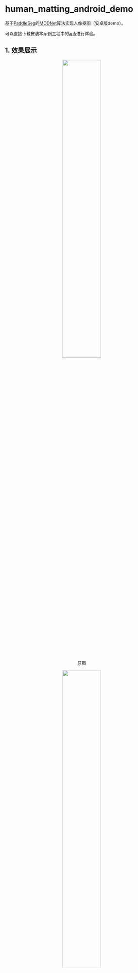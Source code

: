 # human_matting_android_demo
基于[PaddleSeg](https://github.com/paddlepaddle/paddleseg/tree/develop)的[MODNet](https://github.com/PaddlePaddle/PaddleSeg/tree/develop/contrib/Matting)算法实现人像抠图（安卓版demo）。

可以直接下载安装本示例工程中的[apk](./app-debug.apk)进行体验。

## 1. 效果展示
<center>
<img src="figures/human.jpg"  width="50%">

原图

<img src="figures/bg.jpg"  width="50%" >

新背景

</center>

在手机上进行人像抠图然后再替换背景：

<center>
<img src="figures/demo.jpg"  width="50%" >
</center>


## 2. 安卓Demo使用说明

### 2.1 要求
* Android Studio 3.4；
* Android手机；

### 2.2 一键安装
* git clone https://github.com/qianbin1989228/human_matting_android_demo.git ;
* 打开Android Studio，在"Welcome to Android Studio"窗口点击"Open an existing Android Studio project"，在弹出的路径选择窗口中选择刚git下来的文件夹，然后点击右下角的"Open"按钮即可导入工程，构建工程的过程中会自动下载demo需要的Lite预测库；
* 通过USB连接Android手机；
* 载入工程后，点击菜单栏的Run->Run 'App'按钮，在弹出的"Select Deployment Target"窗口选择已经连接的Android设备，然后点击"OK"按钮；

*注：此安卓demo基于[Paddle-Lite](https://paddlelite.paddlepaddle.org.cn/)开发，PaddleLite版本为2.8.0。*

### 2.3 预测
* 在人像抠图Demo中，默认会载入一张人像图像，并会在图像下方给出CPU的预测结果和预测时延；
* 在人像抠图Demo中，你还可以通过右上角的"打开本地相册"和"打开摄像头拍照"按钮分别从相册或相机中加载测试图像然后进行预测推理；

*注意：demo中拍照时照片会自动压缩，想测试拍照原图效果，可使用手机相机拍照后从相册中打开进行预测。*

## 3. 二次开发
可按需要更新预测库或模型进行二次开发，其中更新模型分为模型导出和模型转换两个步骤。

### 3.1 更新预测库
[Paddle-Lite官网](https://paddlelite.paddlepaddle.org.cn/)提供了预编译版本的安卓预测库，也可以参考官网自行编译。

Paddle-Lite在安卓端的预测库主要包括三个文件：

* PaddlePredictor.jar；
* arm64-v8a/libpaddle_lite_jni.so；
* armeabi-v7a/libpaddle_lite_jni.so；

下面分别介绍两种方法：

* 使用预编译版本的预测库，最新的预编译文件参考：[release](https://github.com/PaddlePaddle/Paddle-Lite/releases/)，此demo使用的[版本](https://paddlelite-demo.bj.bcebos.com/libs/android/paddle_lite_libs_v2_8_0.tar.gz)

	解压上面文件，PaddlePredictor.jar位于：java/PaddlePredictor.jar；

	arm64-v8a相关so位于：java/libs/arm64-v8a；

	armeabi-v7a相关so位于：java/libs/armeabi-v7a；

* 手动编译Paddle-Lite预测库
开发环境的准备和编译方法参考：[Paddle-Lite源码编译](https://paddle-lite.readthedocs.io/zh/release-v2.8/source_compile/compile_env.html)。

准备好上述文件，即可参考[java_api](https://paddle-lite.readthedocs.io/zh/release-v2.8/api_reference/java_api_doc.html)在安卓端进行推理。具体使用预测库的方法可参考[Paddle-Lite-Demo](https://github.com/PaddlePaddle/Paddle-Lite-Demo)中更新预测库部分的文档。

### 3.2 模型导出
此demo的人像抠图采用Backbone为HRNet_W18的MODNet模型），模型[训练教程](https://github.com/PaddlePaddle/PaddleSeg/tree/develop/contrib/Matting)请参考官网，官网提供了3种不同性能的Backone：MobileNetV2、ResNet50_vd和HRNet_W18。本安卓demo综合考虑精度和速度要求，采用了HRNet_W18作为Backone。可以直接从官网下载训练好的动态图模型进行算法验证。

为了能够在安卓手机上进行推理，需要将动态图模型导出为静态图模型，导出时固定图像输入尺寸即可。

首先git最新的[PaddleSeg](https://github.com/paddlepaddle/paddleseg/tree/develop)项目，然后cd进入到PaddleSeg/contrib/Matting目录。

将下载下来的modnet-hrnet_w18.pdparams动态图模型文件（也可以自行训练得到）放置在当前文件夹（PaddleSeg/contrib/Matting）下面。然后修改配置文件 configs/modnet_mobilenetv2.yml(注意：虽然采用hrnet18模型，但是该模型依赖的配置文件modnet_hrnet_w18.yml本身依赖modnet_mobilenetv2.yml),修改其中的val_dataset字段如下：

``` yml
val_dataset:
  type: MattingDataset
  dataset_root: data/PPM-100
  val_file: val.txt
  transforms:
    - type: LoadImages
    - type: ResizeByShort
      short_size: 256
    - type: ResizeToIntMult
      mult_int: 32
    - type: Normalize
  mode: val
  get_trimap: False
```
上述修改中尤其注意short_size: 256这个字段，这个值直接决定我们最终的推理图像采用的尺寸大小。这个字段值设置太小会影响预测精度，设置太大会影响手机推理速度（甚至造成手机因性能问题无法完成推理而奔溃），经过实际测试，对于hrnet18，该字段设置为256较好。

完成配置文件修改后，采用下面的命令进行静态图导出：
``` shell
python export.py \
    --config configs/modnet/modnet_hrnet_w18.yml \
    --model_path modnet-hrnet_w18.pdparams \
    --save_dir output
```

转换完成后在当前目录下会生成output文件夹，该文件夹中即为转出来的静态图文件。

### 3.3 模型转换

#### 3.3.1 模型转换工具
准备好PaddleSeg导出来的静态图模型和参数文件后，需要使用Paddle-Lite提供的opt对模型进行优化，并转换成Paddle-Lite支持的文件格式。

首先安装PaddleLite：

``` shell
pip install paddlelite==2.8.0
```

然后使用下面的python脚本进行转换：

``` python
# 引用Paddlelite预测库
from paddlelite.lite import *

# 1. 创建opt实例
opt=Opt()

# 2. 指定静态模型路径 
opt.set_model_file('./output/model.pdmodel')
opt.set_param_file('./output/model.pdiparams')

# 3. 指定转化类型： arm、x86、opencl、npu
opt.set_valid_places("arm")
# 4. 指定模型转化类型： naive_buffer、protobuf
opt.set_model_type("naive_buffer")
# 5. 输出模型地址
opt.set_optimize_out("./output/hrnet_w18")
# 6. 执行模型优化
opt.run()
```

转换完成后在output目录下会生成对应的hrnet_w18.nb文件。

#### 3.3.2 更新模型
将优化好的`.nb`文件，替换安卓程序中的 app/src/main/assets/image_matting/
models/modnet下面的文件即可。

然后在工程中修改图像输入尺寸：打开string.xml文件，修改示例如下：
``` xml
<string name="INPUT_SHAPE_DEFAULT">1,3,256,256</string>
```
1,3,256,256分别表示图像对应的batchsize、channel、height、width，我们一般修改height和width即可，这里的height和width需要和静态图导出时设置的尺寸一致。

整个安卓demo采用java实现，没有内嵌C++代码，构建和执行比较简单。未来也可以将本demo移植到java web项目中实现web版人像抠图。